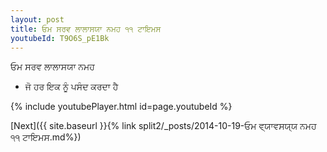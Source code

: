 ```yaml
---
layout: post
title: ਓਮ ਸਰਵ ਲਾਲਾਸਯਾ ਨਮਹ ੧੧ ਟਾਇਮਸ
youtubeId: T9O6S_pE1Bk
---
```

 
 
 ਓਮ ਸਰਵ ਲਾਲਾਸਯਾ ਨਮਹ  
 
 -  ਜੋ ਹਰ ਇਕ ਨੂੰ ਪਸੰਦ ਕਰਦਾ ਹੈ 
 
  
 
  
 
 
 
 
 
 


{% include youtubePlayer.html id=page.youtubeId %}
 
[Next]({{ site.baseurl }}{% link  split2/_posts/2014-10-19-ਓਮ ਵ੍ਯਾਵਸਯ੍ਯ ਨਮਹ ੧੧ ਟਾਇਮਸ.md%})
 
